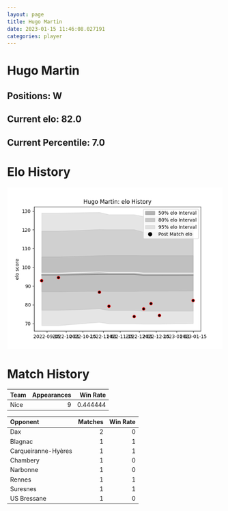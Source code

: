 ```yaml
---  
layout: page  
title: Hugo Martin  
date: 2023-01-15 11:46:08.027191  
categories: player  
---
```

# Hugo Martin

## Positions: W

## Current elo: 82.0

## Current Percentile: 7.0

# Elo History


![elo history](history_HugoMartin.png)
# Match History


| Team   |   Appearances |   Win Rate |
|:-------|--------------:|-----------:|
| Nice   |             9 |   0.444444 |

| Opponent            |   Matches |   Win Rate |
|:--------------------|----------:|-----------:|
| Dax                 |         2 |          0 |
| Blagnac             |         1 |          1 |
| Carqueiranne-Hyères |         1 |          1 |
| Chambery            |         1 |          0 |
| Narbonne            |         1 |          0 |
| Rennes              |         1 |          1 |
| Suresnes            |         1 |          1 |
| US Bressane         |         1 |          0 |